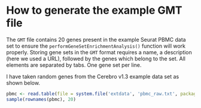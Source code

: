 # How to generate the example GMT file

The `GMT` file contains 20 genes present in the example Seurat PBMC data set to ensure the `performGeneSetEnrichmentAnalysis()` function will work properly.
Storing gene sets in the `GMT` format requires a name, a description (here we used a URL), followed by the genes which belong to the set.
All elements are separated by tabs.
One gene set per line.

I have taken random genes from the Cerebro v1.3 example data set as shown below.

```r
pbmc <- read.table(file = system.file('extdata', 'pbmc_raw.txt', package = 'Seurat'), as.is = TRUE)
sample(rownames(pbmc), 20)
```
